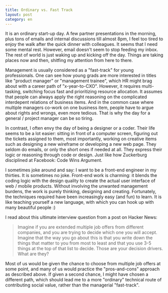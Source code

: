 ```yaml
---
title: Ordinary vs. Fast Track
layout: post
category: en
---
```


It is an ordinary start-up day. A few partner presentations in the morning, plus tons of emails and internal discussions till almost 8pm, I feel too tired to enjoy the walk after the quick dinner with colleagues. It seems that I need some mental rest. However, email doesn't seem to stop feeding my inbox. The rest of world is just waking up and kicking off the day. Things are taking places now and then, shitfing my attention from here to there.

Management is usually considered as a "fast-track" for young professionals. One can see how young grads are more interested in titles like "product manager" or "management trainee", which HR might brag about with a career path of ”x-year-to-CXO". However, it requires multi-tasking, switching focus fast and prioritizing resource allocation. It assumes that people can always apply the right reasoning on the complicated interdepent relations of business items. And in the common case where multiple managers co-work on one business item, people have to argue about rights and wrongs, even more tedious. That is why the day for a general / project manager can be so tiring.

In contrast, I often envy the day of being a designer or a coder. Their life seems to be a lot easier: sitting in front of a computer screen, figuring out the tickets assigned to them, most importantly, working on creative items such as designing a new wireframe or developing a new web page. They seldom do emails, or only the short ones if needed at all. They express their logic or reasoning through code or design. Just like how Zuckerburg disciplined at Facebook: Code Wins Argument.

I sometimes joke around and say: I want to be a front-end engineer in my thirties. It is sometimes no joke. Front-end work is charming: it blends the coding logic with the design quality to create the actual user interface of web / mobile products. Without involving the unwanted management burdens, the work is purely thinking, designing and creating. Fortunately, the techniques required have been increasingly easy (and fun) to learn. It is like teaching yourself a new language, with which you can hook up with many beautiful people :)

I read about this ultimate interview question from a post on Hacker News:

> Imagine if you are extended multiple job offers from different companies, and you are trying to decide which one you will accept. Imagine that the way you go about this is that you write down the things that matter to you from most to least and that you use 3-5 things at the top of that list to decide. Those are your decision drivers. What are they?

Most of us would be given the chance to choose from multiple job offers at some point, and many of us would practice the "pros-and-cons" approach as described above. If given a second chance, I might have chosen a different path, which should lead me to a more "ordinary" technical route of contributing social value, rather than the managerial "fast-track".